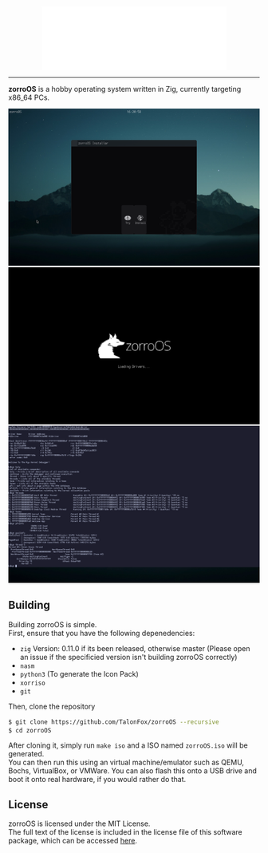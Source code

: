 <p align="center"><img align="center" src="files/zorroOS Banner.svg" width="371px"></p>

---

**zorroOS** is a hobby operating system written in Zig, currently targeting x86_64 PCs.

![They say that a picture is worth a thousand words, this picture on the other hand is only worth, like, two words](docs/InstallScreen.png)
![Because you know everyone wants to see a loading screen (spoiler: they don't)](docs/KernelLoading.png)
![It looks cool, that's the only reason I included this screenshot](docs/KernelDebugger.png)

## Building

Building zorroOS is simple.    
First, ensure that you have the following depenedencies:
- `zig` Version: 0.11.0 if its been released, otherwise master (Please open an issue if the specificied version isn't building zorroOS correctly)
- `nasm`
- `python3` (To generate the Icon Pack)
- `xorriso`
- `git`

Then, clone the repository
```sh
$ git clone https://github.com/TalonFox/zorroOS --recursive
$ cd zorroOS
```
After cloning it, simply run `make iso` and a ISO named `zorroOS.iso` will be generated.    
You can then run this using an virtual machine/emulator such as QEMU, Bochs, VirtualBox, or VMWare.
You can also flash this onto a USB drive and boot it onto real hardware, if you would rather do that.

## License

zorroOS is licensed under the MIT License.    
The full text of the license is included in the license file of this software package, which can be accessed [here](COPYING).
